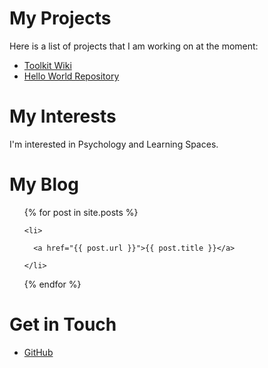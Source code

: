 # My Projects

Here is a list of projects that I am working on at the moment:

<ul>

<li><a href="https://kzinke.github.io/Toolkit_wiki/">Toolkit Wiki</a></li>

<li><a href="https://github.com/kzinke/hello-world">Hello World Repository</a></li>

</ul>

# My Interests

I'm interested in Psychology and Learning Spaces.

# My Blog
<ul>

  {% for post in site.posts %}

    <li>

      <a href="{{ post.url }}">{{ post.title }}</a>

    </li>

  {% endfor %}

</ul>

# Get in Touch
<ul>

<li><a href="https://github.com/kzinke">GitHub</a></li>

</ul>
